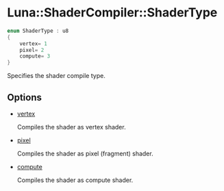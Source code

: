 # Luna::ShaderCompiler::ShaderType

```c++
enum ShaderType : u8
{
    vertex= 1
    pixel= 2
    compute= 3
}
```

Specifies the shader compile type. 

## Options
* [vertex](group___shader_compiler_1ggabf3bb737d635d8642abed505ec38053fa2b5bc093b09bd81f51de433bde9d202a.md)

    Compiles the shader as vertex shader. 

* [pixel](group___shader_compiler_1ggabf3bb737d635d8642abed505ec38053faab4086ecd47c568d5ba5739d4078988f.md)

    Compiles the shader as pixel (fragment) shader. 

* [compute](group___shader_compiler_1ggabf3bb737d635d8642abed505ec38053fa77e73f3a185e16d1f08ca5e057710b9d.md)

    Compiles the shader as compute shader. 

